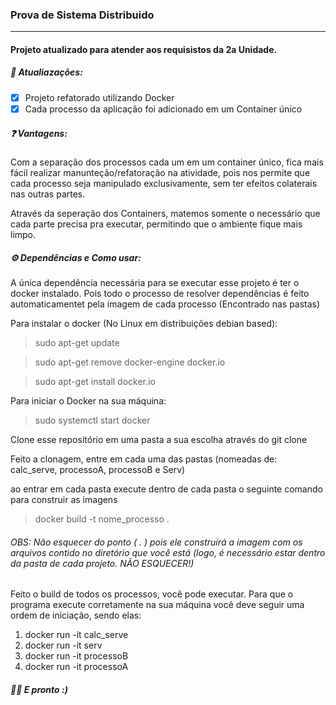 ### Prova de Sistema Distribuido

<hr>

#### Projeto atualizado para atender aos requisistos da 2a Unidade.

##### 🔄 Atualiazações:

- [x] Projeto refatorado utilizando Docker
- [x] Cada processo da aplicação foi adicionado em um Container único

##### ❓ Vantagens:

Com a separação dos processos cada um em um container único, fica mais fácil realizar manunteção/refatoração na atividade, pois nos permite que cada processo seja manipulado exclusivamente, sem ter efeitos colaterais nas outras partes.

Através da seperação dos Containers, matemos somente o necessário que cada parte precisa pra executar, permitindo que o ambiente fique mais limpo.

##### ⚙️ Dependências e Como usar:

A única dependência necessária para se executar esse projeto é ter o docker instalado. Pois todo o processo de resolver dependências é feito automaticamentet pela imagem de cada processo (Encontrado nas pastas)

Para instalar o docker (No Linux em distribuições debian based):

> sudo apt-get update

> sudo apt-get remove docker-engine docker.io

> sudo apt-get install docker.io

Para iniciar o Docker na sua máquina:

> sudo systemctl start docker

Clone esse repositório em uma pasta a sua escolha através do git clone

Feito a clonagem, entre em cada uma das pastas (nomeadas de: calc_serve, processoA, processoB e Serv)

ao entrar em cada pasta execute dentro de cada pasta o seguinte comando para construir as imagens

> docker build -t nome_processo .

###### OBS: Não esquecer do ponto ( . ) pois ele construirá a imagem com os arquivos contido no diretório que você está (logo, é necessário estar dentro da pasta de cada projeto. NÃO ESQUECER!)

Feito o build de todos os processos, você pode executar. Para que o programa execute corretamente na sua máquina você deve seguir uma ordem de iniciação, sendo elas:

1. docker run -it calc_serve
2. docker run -it serv 
3. docker run -it processoB
4. docker run -it processoA

##### 🥷🏻 E pronto :)

